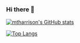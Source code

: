 ### Hi there 👋

[![mtharrison's GitHub stats](https://github-readme-stats.vercel.app/api?username=mtharrison)](https://github.com/anuraghazra/github-readme-stats)

[![Top Langs](https://github-readme-stats.vercel.app/api/top-langs/?username=mtharrison&size_weight=0.5&count_weight=0.5)](https://github.com/anuraghazra/github-readme-stats)
